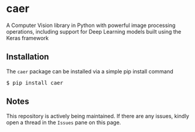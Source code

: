 # caer
A Computer Vision library in Python with powerful image processing operations, including support for Deep Learning models built using the Keras framework

## Installation
The `caer` package can be installed via a simple pip install command 

<pre>$ pip install caer</pre>

## Notes
This repository is actively being maintained. If there are any issues, kindly open a thread in the `Issues` pane on this page. 